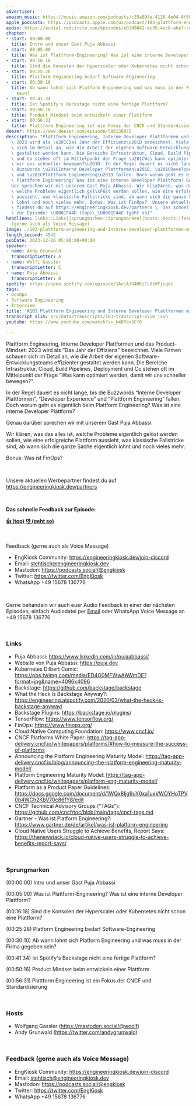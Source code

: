 ```yaml
---
advertiser: ''
amazon_music: https://music.amazon.com/podcasts/c35a09fe-4116-4e04-8f68-77d61b112e46/episodes/91e41d33-ea0b-4b26-b534-73b8ee592690/engineering-kiosk-103-plattform-engineering-und-interne-developer-plattformen-mit-puja-abbassi
apple_podcasts: https://podcasts.apple.com/us/podcast/103-plattform-engineering-und-interne-developer-plattformen/id1603082924?i=1000639695569&uo=4
audio: https://audio1.redcircle.com/episodes/e0349842-ec35-4ec8-aba7-cd055ffc5a1d/stream.mp3
chapter:
- start: 00:00:00
  title: Intro und unser Gast Puja Abbassi
- start: 00:05:00
  title: Was ist Plattform-Engineering? Was ist eine interne Developer Plattform?
- start: 00:16:18
  title: Sind die Konsolen der Hyperscaler oder Kubernetes nicht schon eine Plattform?
- start: 00:25:28
  title: Platform Engineering bedarf Software-Engineering
- start: 00:30:10
  title: Ab wann lohnt sich Platform Engineering und was muss in der Firma gegeben
    sein?
- start: 00:41:34
  title: Ist Spotify's Backstage nicht eine fertige Plattform?
- start: 00:50:16
  title: Product Mindset beim entwickeln einer Plattform
- start: 00:56:31
  title: Plattform Engineering ist ein Fokus der CNCF und Standardisierung
deezer: https://www.deezer.com/episode/588130872
description: "Plattform Engineering, Interne Developer Plattformen und das Product-Mindset:\
  \ 2023 wird als \u201CDas Jahr der Effizienz\u201D bezeichnet. Viele Firmen schauen\
  \ sich im Detail an, wie die Arbeit der eigenen Software-Entwicklungsteams effizienter\
  \ gestaltet werden kann. Die Bereiche Infrastruktur, Cloud, Build Pipelines, Deployment\
  \ und Co stehen oft im Mittelpunkt der Frage \u201CWas kann optimiert werden, damit\
  \ wir uns schneller bewegen?\u201D. In der Regel dauert es nicht lange, bis die\
  \ Buzzwords \u201CInterne Developer Plattformen\u201D, \u201CDeveloper Experience\u201D\
  \ und \u201CPlattform Engineering\u201D fallen. Doch worum geht es eigentlich beim\
  \ Plattform Engineering? Was ist eine interne Developer Plattform? Genau dar\xFC\
  ber sprechen wir mit unserem Gast Puja Abbassi. Wir kl\xE4ren, was das alles ist,\
  \ welche Probleme eigentlich gel\xF6st werden sollen, wie eine erfolgreiche Plattform\
  \ aussieht, was klassische Fallstricke sind, ab wann sich die ganze Sache eigentlich\
  \ lohnt und noch vieles mehr. Bonus: Was ist FinOps?  Unsere aktuellen Werbepartner\
  \ findest du auf https://engineeringkiosk.dev/partners \_ Das schnelle Feedback\
  \ zur Episode: \U0001F44D (top)\_\U0001F44E (geht so)"
headlines: links::Links||sprungmarken::Sprungmarken||hosts::Hosts||feedback-gerne-auch-als-voice-message::Feedback
  (gerne auch als Voice Message)
image: ./103-plattform-engineering-und-interne-developer-plattformen-mit-puja-abbassi.jpg
length_second: 4542
pubDate: 2023-12-26 05:00:00+00:00
speaker:
- name: Andy Grunwald
  transcriptLetter: A
- name: Wolfi Gassler
  transcriptLetter: C
- name: Puja Abbassi
  transcriptLetter: B
spotify: https://open.spotify.com/episode/1AvjA3G4RKiCL6sVFjuqdi
tags:
- DevOps
- Software Engineering
- Interview
title: '#103 Plattform Engineering und Interne Developer Plattformen mit Puja Abbassi'
transcript_slim: src/data/transcripts/103-transcript-slim.json
youtube: https://www.youtube.com/watch?v=_k4DTov5Cf8

---
```

<p>Plattform Engineering, Interne Developer Plattformen und das Product-Mindset: 2023 wird als “Das Jahr der Effizienz” bezeichnet. Viele Firmen schauen sich im Detail an, wie die Arbeit der eigenen Software-Entwicklungsteams effizienter gestaltet werden kann. Die Bereiche Infrastruktur, Cloud, Build Pipelines, Deployment und Co stehen oft im Mittelpunkt der Frage “Was kann optimiert werden, damit wir uns schneller bewegen?”.</p><p>In der Regel dauert es nicht lange, bis die Buzzwords “Interne Developer Plattformen”, “Developer Experience” und “Plattform Engineering” fallen. Doch worum geht es eigentlich beim Plattform Engineering? Was ist eine interne Developer Plattform?</p><p>Genau darüber sprechen wir mit unserem Gast Puja Abbassi.</p><p>Wir klären, was das alles ist, welche Probleme eigentlich gelöst werden sollen, wie eine erfolgreiche Plattform aussieht, was klassische Fallstricke sind, ab wann sich die ganze Sache eigentlich lohnt und noch vieles mehr.</p><p>Bonus: Was ist FinOps?</p><p><br></p><p>Unsere aktuellen Werbepartner findest du auf <a href="https://engineeringkiosk.dev/partners">https://engineeringkiosk.dev/partners</a></p><p> </p><p><strong>Das schnelle Feedback zur Episode:</strong></p><p><a href="https://api.openpodcast.dev/feedback/103/upvote" rel="nofollow"><strong>👍 (top)</strong></a><strong> </strong><a href="https://api.openpodcast.dev/feedback/103/downvote" rel="nofollow"><strong>👎 (geht so)</strong></a></p><p><br></p><p>Feedback (gerne auch als Voice Message)</p><ul><li>EngKiosk Community: <a href="https://engineeringkiosk.dev/join-discord">https://engineeringkiosk.dev/join-discord</a> </li><li>Email: <a href="mailto:stehtisch@engineeringkiosk.dev" rel="nofollow">stehtisch@engineeringkiosk.dev</a></li><li>Mastodon: <a href="https://podcasts.social/@engkiosk" rel="nofollow">https://podcasts.social/@engkiosk</a></li><li>Twitter: <a href="https://twitter.com/EngKiosk" rel="nofollow">https://twitter.com/EngKiosk</a></li><li>WhatsApp +49 15678 136776</li></ul><p><br></p><p>Gerne behandeln wir auch euer Audio Feedback in einer der nächsten Episoden, einfach Audiodatei per <a href="https://engineeringkiosk.dev/kontakt/">Email</a> oder WhatsApp Voice Message an +49 15678 136776</p><p><br></p><h3 id="links">Links</h3><ul><li>Puja Abbassi: <a href="https://www.linkedin.com/in/pujaabbassi/" rel="nofollow">https://www.linkedin.com/in/pujaabbassi/</a></li><li>Website von Puja Abbassi: <a href="https://puja.dev" rel="nofollow">https://puja.dev</a></li><li>Kubernetes Dilbert Comic: <a href="https://pbs.twimg.com/media/ED4G0MFWwAAWmDE?format=jpg&name=4096x4096" rel="nofollow">https://pbs.twimg.com/media/ED4G0MFWwAAWmDE?format=jpg&amp;name=4096x4096</a></li><li>Backstage: <a href="https://github.com/backstage/backstage" rel="nofollow">https://github.com/backstage/backstage</a></li><li>What the Heck is Backstage Anyway?: <a href="https://engineering.atspotify.com/2020/03/what-the-heck-is-backstage-anyway/" rel="nofollow">https://engineering.atspotify.com/2020/03/what-the-heck-is-backstage-anyway/</a></li><li>Backstage Plugins: <a href="https://backstage.io/plugins/" rel="nofollow">https://backstage.io/plugins/</a></li><li>TensorFlow: <a href="https://www.tensorflow.org/" rel="nofollow">https://www.tensorflow.org/</a></li><li>FinOps: <a href="https://www.finops.org/" rel="nofollow">https://www.finops.org/</a></li><li>Cloud Native Computing Foundation: <a href="https://www.cncf.io/" rel="nofollow">https://www.cncf.io/</a></li><li>CNCF Platforms White Paper: <a href="https://tag-app-delivery.cncf.io/whitepapers/platforms/#how-to-measure-the-success-of-platforms" rel="nofollow">https://tag-app-delivery.cncf.io/whitepapers/platforms/#how-to-measure-the-success-of-platforms</a></li><li>Announcing the Platform Engineering Maturity Model: <a href="https://tag-app-delivery.cncf.io/blog/announcing-the-platform-engineering-maturity-model/" rel="nofollow">https://tag-app-delivery.cncf.io/blog/announcing-the-platform-engineering-maturity-model/</a></li><li>Platform Engineering Maturity Model: <a href="https://tag-app-delivery.cncf.io/whitepapers/platform-eng-maturity-model/" rel="nofollow">https://tag-app-delivery.cncf.io/whitepapers/platform-eng-maturity-model/</a></li><li>Platform as a Product Paper Guidelines: <a href="https://docs.google.com/document/d/1WQx8Ijg9uY0xa1uxVWOYHoTPV0b4WCh2KbV70c86fY8/edit" rel="nofollow">https://docs.google.com/document/d/1WQx8Ijg9uY0xa1uxVWOYHoTPV0b4WCh2KbV70c86fY8/edit</a></li><li>CNCF Technical Advisory Groups (&#34;TAGs&#34;): <a href="https://github.com/cncf/toc/blob/main/tags/cncf-tags.md" rel="nofollow">https://github.com/cncf/toc/blob/main/tags/cncf-tags.md</a></li><li>Gartner - Was ist Platform Engineering?: <a href="https://www.gartner.de/de/artikel/was-ist-platform-engineering" rel="nofollow">https://www.gartner.de/de/artikel/was-ist-platform-engineering</a></li><li>Cloud Native Users Struggle to Achieve Benefits, Report Says: <a href="https://thenewstack.io/cloud-native-users-struggle-to-achieve-benefits-report-says/" rel="nofollow">https://thenewstack.io/cloud-native-users-struggle-to-achieve-benefits-report-says/</a></li></ul><p><br></p><h3 id="sprungmarken">Sprungmarken</h3><p>(00:00:00) Intro und unser Gast Puja Abbassi</p><p>(00:05:00) Was ist Plattform-Engineering? Was ist eine interne Developer Plattform?</p><p>(00:16:18) Sind die Konsolen der Hyperscaler oder Kubernetes nicht schon eine Plattform?</p><p>(00:25:28) Platform Engineering bedarf Software-Engineering</p><p>(00:30:10) Ab wann lohnt sich Platform Engineering und was muss in der Firma gegeben sein?</p><p>(00:41:34) Ist Spotify&#39;s Backstage nicht eine fertige Plattform?</p><p>(00:50:16) Product Mindset beim entwickeln einer Plattform</p><p>(00:56:31) Plattform Engineering ist ein Fokus der CNCF und Standardisierung</p><p><br></p><h3 id="hosts">Hosts</h3><ul><li>Wolfgang Gassler (<a href="https://mastodon.social/@woolf" rel="nofollow">https://mastodon.social/@woolf</a>)</li><li>Andy Grunwald (<a href="https://twitter.com/andygrunwald" rel="nofollow">https://twitter.com/andygrunwald</a>)</li></ul><p><br></p><h3 id="feedback-gerne-auch-als-voice-message">Feedback (gerne auch als Voice Message)</h3><ul><li>EngKiosk Community: <a href="https://engineeringkiosk.dev/join-discord">https://engineeringkiosk.dev/join-discord</a> </li><li>Email: <a href="mailto:stehtisch@engineeringkiosk.dev" rel="nofollow">stehtisch@engineeringkiosk.dev</a></li><li>Mastodon: <a href="https://podcasts.social/@engkiosk" rel="nofollow">https://podcasts.social/@engkiosk</a></li><li>Twitter: <a href="https://twitter.com/EngKiosk" rel="nofollow">https://twitter.com/EngKiosk</a></li><li>WhatsApp +49 15678 136776</li></ul>